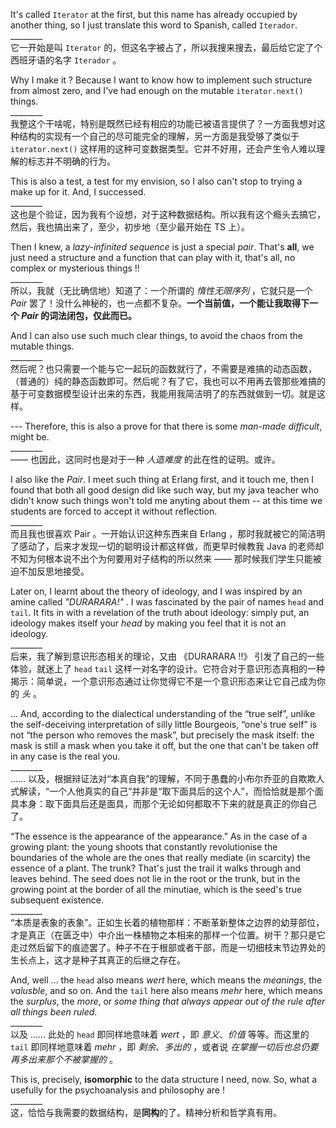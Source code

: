 It's called `Iterator` at the first, but this name has already occupied by another thing, so I just translate this word to Spanish, called `Iterador`.  
\________  
它一开始是叫 `Iterator` 的，但这名字被占了，所以我搜来搜去，最后给它定了个西班牙语的名字 `Iterador` 。

Why I make it ? Because I want to know how to implement such structure from almost zero, and I've had enough on the mutable `iterator.next()` things.  
\________  
我整这个干啥呢，特别是既然已经有相应的功能已被语言提供了？一方面我想对这种结构的实现有一个自己的尽可能完全的理解，另一方面是我受够了类似于 `iterator.next()` 这样用的这种可变数据类型。它并不好用，还会产生令人难以理解的标志并不明确的行为。

This is also a test, a test for my envision, so I also can't stop to trying a make up for it. And, I successed.  
\________  
这也是个验证，因为我有个设想，对于这种数据结构。所以我有这个瘾头去搞它，然后，我也搞出来了，至少，初步地（至少最开始在 TS 上）。

Then I knew, a *lazy-infinited sequence* is just a special *pair*. That's **all**, we just need a structure and a function that can play with it, that's all, no complex or mysterious things !!  
\________  
所以，我就（无比确信地）知道了：一个所谓的 *惰性无限序列* ，它就只是一个 *Pair* 罢了！没什么神秘的，也一点都不复杂。**一个当前值，一个能让我取得下一个 *Pair* 的词法闭包，仅此而已。**

And I can also use such much clear things, to avoid the chaos from the mutable things.  
\________  
然后呢？也只需要一个能与它一起玩的函数就行了，不需要是难搞的动态函数，（普通的）纯的静态函数即可。然后呢？有了它，我也可以不用再去管那些难搞的基于可变数据模型设计出来的东西，我能用我简洁明了的东西就做到一切。就是这样。

--- Therefore, this is also a prove for that there is some *man-made difficult*, might be.  
\________  
—— 也因此，这同时也是对于一种 *人造难度* 的此在性的证明。或许。

I also like the *Pair*. I meet such thing at Erlang first, and it touch me, then I found that both all good design did like such way, but my java teacher who didn't know such things won't told me anyting about them -- at this time we students are forced to accept it without reflection.  
\________  
而且我也很喜欢 Pair 。一开始认识这种东西来自 Erlang ，那时我就被它的简洁明了感动了，后来才发现一切的聪明设计都这样做，而更早时候教我 Java 的老师却不知为何根本说不出个为何要用对子结构的所以然来 —— 那时候我们学生只能被迫不加反思地接受。

Later on, I learnt about the theory of ideology, and I was inspired by an amine called *"DURARARA!"* . I was fascinated by the pair of names `head` and `tail`. It fits in with a revelation of the truth about ideology: simply put, an ideology makes itself your *head* by making you feel that it is not an ideology.  
\________  
后来，我了解到意识形态相关的理论，又由 《DURARARA !!》 引发了自己的一些体验，就迷上了 `head` `tail` 这样一对名字的设计。它符合对于意识形态真相的一种揭示：简单说，一个意识形态通过让你觉得它不是一个意识形态来让它自己成为你的 *头* 。

... And, according to the dialectical understanding of the “true self”, unlike the self-deceiving interpretation of silly little Bourgeois, “one's true self” is not “the person who removes the mask”, but precisely the mask itself: the mask is still a mask when you take it off, but the one that can't be taken off in any case is the real you.  
\________  
…… 以及，根据辩证法对“本真自我”的理解，不同于愚蠢的小布尔乔亚的自欺欺人式解读，“一个人他真实的自己”并非是“取下面具后的这个人”，而恰恰就是那个面具本身：取下面具后还是面具，而那个无论如何都取不下来的就是真正的你自己了。

“The essence is the appearance of the appearance.” As in the case of a growing plant: the young shoots that constantly revolutionise the boundaries of the whole are the ones that really mediate (in scarcity) the essence of a plant. The trunk? That's just the trail it walks through and leaves behind. The seed does not lie in the root or the trunk, but in the growing point at the border of all the minutiae, which is the seed's true subsequent existence.  
\________  
“本质是表象的表象”。正如生长着的植物那样：不断革新整体之边界的幼芽部位，才是真正（在匮乏中）中介出一株植物之本相来的那样一个位置。树干？那只是它走过然后留下的痕迹罢了。种子不在于根部或者干部，而是一切细枝末节边界处的生长点上，这才是种子其真正的后继之存在。

And, well ... the `head` also means *wert* here, which means the *meanings*, the *valusble*, and so on. And the `tail` here also means *mehr* here, which means the *surplus*, the *more*, or *some thing that always appear out of the rule after all things been ruled*.  
\________  
以及 …… 此处的 `head` 即同样地意味着 *wert* ，即 *意义*、*价值* 等等。而这里的 `tail` 即同样地意味着 *mehr* ，即 *剩余*、*多出的* ，或者说 *在掌握一切后也总仍要再多出来那个不被掌握的* 。

This is, precisely, **isomorphic** to the data structure I need, now. So, what a usefully for the psychoanalysis and philosophy are !  
\________  
这，恰恰与我需要的数据结构，是**同构**的了。精神分析和哲学真有用。


